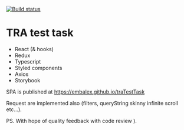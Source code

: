 [![Build status](https://travis-ci.org/embalex/table.svg?branch=master)](https://travis-ci.org/embalex/table)
# TRA test task

 - React (& hooks)
 - Redux
 - Typescript
 - Styled components
 - Axios
 - Storybook

SPA is published at https://embalex.github.io/traTestTask

Request are implemented also (filters, queryString skinny infinite scroll etc...).

PS. With hope of quality feedback with code review ).
